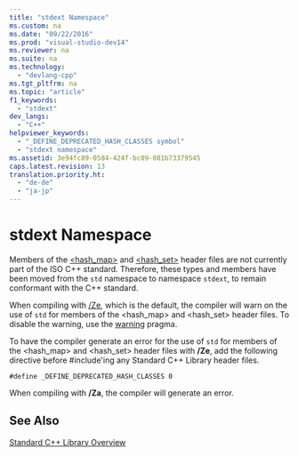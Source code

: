 ```yaml
---
title: "stdext Namespace"
ms.custom: na
ms.date: "09/22/2016"
ms.prod: "visual-studio-dev14"
ms.reviewer: na
ms.suite: na
ms.technology: 
  - "devlang-cpp"
ms.tgt_pltfrm: na
ms.topic: "article"
f1_keywords: 
  - "stdext"
dev_langs: 
  - "C++"
helpviewer_keywords: 
  - "_DEFINE_DEPRECATED_HASH_CLASSES symbol"
  - "stdext namespace"
ms.assetid: 3e94fc89-0584-424f-bc09-081b73379545
caps.latest.revision: 13
translation.priority.ht: 
  - "de-de"
  - "ja-jp"
---
```

# stdext Namespace
Members of the [<hash_map>](../VS_csharp/-hash_map-.md) and [<hash_set>](../VS_csharp/-hash_set-.md) header files are not currently part of the ISO C++ standard. Therefore, these types and members have been moved from the `std` namespace to namespace `stdext`, to remain conformant with the C++ standard.  
  
 When compiling with [/Ze](../VS_csharp/-za---ze--disable-language-extensions-.md), which is the default, the compiler will warn on the use of `std` for members of the <hash_map> and <hash_set> header files. To disable the warning, use the [warning](../VS_csharp/warning.md) pragma.  
  
 To have the compiler generate an error for the use of `std` for members of the <hash_map> and <hash_set> header files with **/Ze**, add the following directive before #include'ing any Standard C++ Library header files.  
  
```  
#define _DEFINE_DEPRECATED_HASH_CLASSES 0  
```  
  
 When compiling with **/Za**, the compiler will generate an error.  
  
## See Also  
 [Standard C++ Library Overview](../VS_csharp/c---standard-library-overview.md)